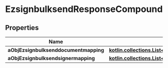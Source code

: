 
# EzsignbulksendResponseCompound

## Properties
| Name | Type | Description | Notes |
| ------------ | ------------- | ------------- | ------------- |
| **aObjEzsignbulksenddocumentmapping** | [**kotlin.collections.List&lt;EzsignbulksenddocumentmappingResponseCompound&gt;**](EzsignbulksenddocumentmappingResponseCompound.md) |  |  |
| **aObjEzsignbulksendsignermapping** | [**kotlin.collections.List&lt;EzsignbulksendsignermappingResponse&gt;**](EzsignbulksendsignermappingResponse.md) |  |  |




